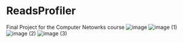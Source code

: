 # ReadsProfiler
Final Project for the Computer Netowrks course
![image](https://user-images.githubusercontent.com/92780090/218207822-532cc704-6e9c-4816-aada-9cd97e2b5f4d.png)
![image (1)](https://user-images.githubusercontent.com/92780090/218207829-67bcbb68-1dfd-484d-ae17-5d6462cae621.png)
![image (2)](https://user-images.githubusercontent.com/92780090/218207835-ba402e0f-33d7-409f-9ffe-e7bcc257a2c7.png)
![image (3)](https://user-images.githubusercontent.com/92780090/218207839-65a0c917-1be1-4945-a824-c411237cdc82.png)
